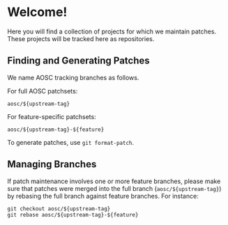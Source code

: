 Welcome!
====

Here you will find a collection of projects for which we maintain patches. These
projects will be tracked here as repositories.

Finding and Generating Patches
----

We name AOSC tracking branches as follows.

For full AOSC patchsets:

```
aosc/${upstream-tag}
```

For feature-specific patchsets:

```
aosc/${upstream-tag}-${feature}
```

To generate patches, use `git format-patch`.

Managing Branches
----

If patch maintenance involves one or more feature branches, please make sure that patches were merged into the full branch (`aosc/${upstream-tag}`) by rebasing the full branch against feature branches. For instance:

```
git checkout aosc/${upstream-tag}
git rebase aosc/${upstream-tag}-${feature}
```
